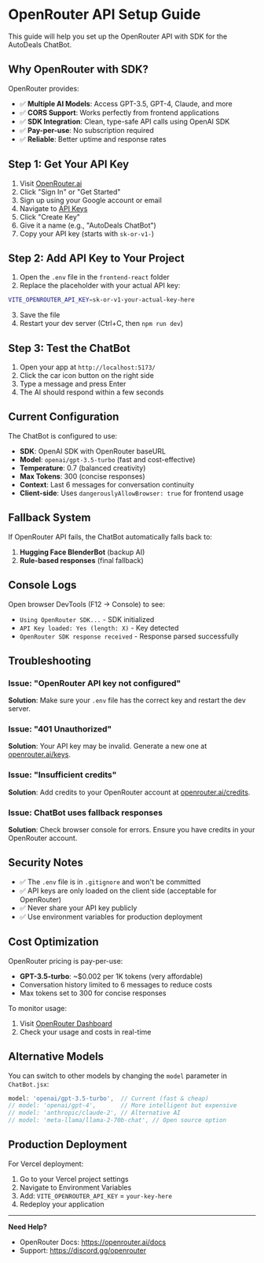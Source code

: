 # OpenRouter API Setup Guide

This guide will help you set up the OpenRouter API with SDK for the AutoDeals ChatBot.

## Why OpenRouter with SDK?

OpenRouter provides:
- ✅ **Multiple AI Models**: Access GPT-3.5, GPT-4, Claude, and more
- ✅ **CORS Support**: Works perfectly from frontend applications
- ✅ **SDK Integration**: Clean, type-safe API calls using OpenAI SDK
- ✅ **Pay-per-use**: No subscription required
- ✅ **Reliable**: Better uptime and response rates

## Step 1: Get Your API Key

1. Visit [OpenRouter.ai](https://openrouter.ai/)
2. Click "Sign In" or "Get Started"
3. Sign up using your Google account or email
4. Navigate to [API Keys](https://openrouter.ai/keys)
5. Click "Create Key"
6. Give it a name (e.g., "AutoDeals ChatBot")
7. Copy your API key (starts with `sk-or-v1-`)

## Step 2: Add API Key to Your Project

1. Open the `.env` file in the `frontend-react` folder
2. Replace the placeholder with your actual API key:

```bash
VITE_OPENROUTER_API_KEY=sk-or-v1-your-actual-key-here
```

3. Save the file
4. Restart your dev server (Ctrl+C, then `npm run dev`)

## Step 3: Test the ChatBot

1. Open your app at `http://localhost:5173/`
2. Click the car icon button on the right side
3. Type a message and press Enter
4. The AI should respond within a few seconds

## Current Configuration

The ChatBot is configured to use:
- **SDK**: OpenAI SDK with OpenRouter baseURL
- **Model**: `openai/gpt-3.5-turbo` (fast and cost-effective)
- **Temperature**: 0.7 (balanced creativity)
- **Max Tokens**: 300 (concise responses)
- **Context**: Last 6 messages for conversation continuity
- **Client-side**: Uses `dangerouslyAllowBrowser: true` for frontend usage

## Fallback System

If OpenRouter API fails, the ChatBot automatically falls back to:
1. **Hugging Face BlenderBot** (backup AI)
2. **Rule-based responses** (final fallback)

## Console Logs

Open browser DevTools (F12 → Console) to see:
- `Using OpenRouter SDK...` - SDK initialized
- `API Key loaded: Yes (length: X)` - Key detected
- `OpenRouter SDK response received` - Response parsed successfully

## Troubleshooting

### Issue: "OpenRouter API key not configured"
**Solution**: Make sure your `.env` file has the correct key and restart the dev server.

### Issue: "401 Unauthorized"
**Solution**: Your API key may be invalid. Generate a new one at [openrouter.ai/keys](https://openrouter.ai/keys).

### Issue: "Insufficient credits"
**Solution**: Add credits to your OpenRouter account at [openrouter.ai/credits](https://openrouter.ai/credits).

### Issue: ChatBot uses fallback responses
**Solution**: Check browser console for errors. Ensure you have credits in your OpenRouter account.

## Security Notes

- ✅ The `.env` file is in `.gitignore` and won't be committed
- ✅ API keys are only loaded on the client side (acceptable for OpenRouter)
- ✅ Never share your API key publicly
- ✅ Use environment variables for production deployment

## Cost Optimization

OpenRouter pricing is pay-per-use:
- **GPT-3.5-turbo**: ~$0.002 per 1K tokens (very affordable)
- Conversation history limited to 6 messages to reduce costs
- Max tokens set to 300 for concise responses

To monitor usage:
1. Visit [OpenRouter Dashboard](https://openrouter.ai/activity)
2. Check your usage and costs in real-time

## Alternative Models

You can switch to other models by changing the `model` parameter in `ChatBot.jsx`:

```javascript
model: 'openai/gpt-3.5-turbo',  // Current (fast & cheap)
// model: 'openai/gpt-4',       // More intelligent but expensive
// model: 'anthropic/claude-2', // Alternative AI
// model: 'meta-llama/llama-2-70b-chat', // Open source option
```

## Production Deployment

For Vercel deployment:
1. Go to your Vercel project settings
2. Navigate to Environment Variables
3. Add: `VITE_OPENROUTER_API_KEY` = `your-key-here`
4. Redeploy your application

---

**Need Help?** 
- OpenRouter Docs: https://openrouter.ai/docs
- Support: https://discord.gg/openrouter
